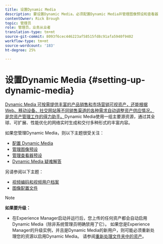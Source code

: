 ```yaml
---
title: 设置Dynamic Media
description: 要设置Dynamic Media，必须配置Dynamic Media并管理图像预设和查看器预设。
contentOwner: Rick Brough
topic: 管理员
role: 管理员，业务从业者
translation-type: tm+mt
source-git-commit: 8093f6cec446223af58515fd8c91afa5940f9402
workflow-type: tm+mt
source-wordcount: '183'
ht-degree: 25%

---
```



# 设置Dynamic Media {#setting-up-dynamic-media}

[Dynamic Media 可按需提供丰富的产品销售和市场营销可视资产，还能根据 Web、移动设备、社交网站等不同销售渠道的各种需求自动调整资产供应情况，是您资产管理工作的得力助手。](https://www.adobe.com/solutions/web-experience-management/dynamic-media.html)Dynamic Media使用一组主要源资源，通过其全球、可扩展、性能优化的网络实时生成和交付多种形式的丰富内容。

<!-- OBSOLETE UNTIL THE INTEGRATING SCENE7 TOPIC GETS A MAJOR UPDATE

>[!NOTE]
>
>This documentation describes Dynamic Media capabilites, which are integrated directly into Experience Manager. If you are using Dynamic Media Classic (previously called Scene7) integrated into Experience Manager, see [Dynamic Media Classic integration documentation](/help/sites-cloud/administering/integrating-scene7.md).
>
>See [Dual Use Scenario](/help/sites-cloud/administering/integrating-scene7.md#dual-use-scenario) for times when you may want to use Experience Manager integrated with Dynamic Media Classic along with Dynamic Media.

-->

如果您管理Dynamic Media，则以下主题很受关注：

* [配置 Dynamic Media](config-dm.md)
* [管理图像预设](managing-image-presets.md)
* [管理查看器预设](managing-viewer-presets.md)
* [Dynamic Media 疑难解答](troubleshoot-dm.md)

另请参阅以下主题：

* [视频编码和视频用户档案](video-profiles.md)
* [图像配置文件](image-profiles.md)

>[!NOTE]
>
>**如果要升级：**
>
>* 在Experience Manager启动并运行后，您上传的任何资产都会自动启用Dynamic Media（除非系统管理员明确禁用了它）。 如果您是Experience Manager的升级实例，并且是Dynamic Media的新用户，则可能必须重新处理您的资源以启用Dynamic Media。 请参阅[重新处理文件夹中的资产](/help/assets/dynamic-media/about-image-video-profiles.md#reprocessing-assets)。